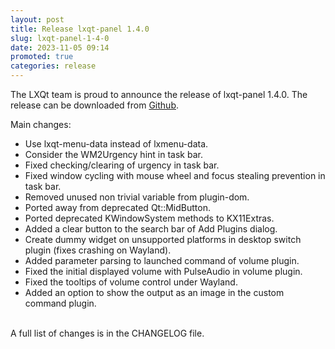 ```yaml
---
layout: post
title: Release lxqt-panel 1.4.0
slug: lxqt-panel-1-4-0
date: 2023-11-05 09:14
promoted: true
categories: release
---
```

The LXQt team is proud to announce the release of lxqt-panel 1.4.0.
The release can be downloaded from [Github](https://github.com/lxqt/lxqt-panel/releases).

Main changes:

 * Use lxqt-menu-data instead of lxmenu-data.
 * Consider the WM2Urgency hint in task bar.
 * Fixed checking/clearing of urgency in task bar.
 * Fixed window cycling with mouse wheel and focus stealing prevention in task bar.
 * Removed unused non trivial variable from plugin-dom.
 * Ported away from deprecated Qt::MidButton.
 * Ported deprecated KWindowSystem methods to KX11Extras.
 * Added a clear button to the search bar of Add Plugins dialog.
 * Create dummy widget on unsupported platforms in desktop switch plugin (fixes crashing on Wayland).
 * Added parameter parsing to launched command of volume plugin.
 * Fixed the initial displayed volume with PulseAudio in volume plugin.
 * Fixed the tooltips of volume control under Wayland.
 * Added an option to show the output as an image in the custom command plugin.



<br/>
A full list of changes is in the CHANGELOG file.
<br/>
